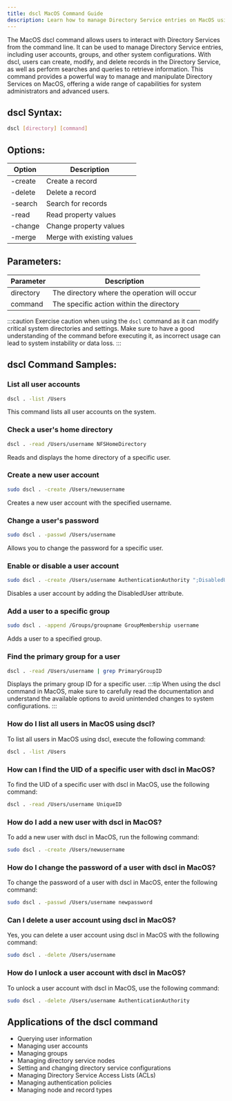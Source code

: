 ```yaml
---
title: dscl MacOS Command Guide
description: Learn how to manage Directory Service entries on MacOS using the dscl command. Easily manipulate user accounts, groups, and more with this powerful tool.
---
```


The MacOS dscl command allows users to interact with Directory Services from the command line. It can be used to manage Directory Service entries, including user accounts, groups, and other system configurations. With dscl, users can create, modify, and delete records in the Directory Service, as well as perform searches and queries to retrieve information. This command provides a powerful way to manage and manipulate Directory Services on MacOS, offering a wide range of capabilities for system administrators and advanced users.

## dscl Syntax:
```bash
dscl [directory] [command]
```
## Options:
| Option  | Description                 |
|---------|-----------------------------|
| -create | Create a record             |
| -delete | Delete a record             |
| -search | Search for records          |
| -read   | Read property values        |
| -change | Change property values      |
| -merge  | Merge with existing values  |

## Parameters:
| Parameter  | Description                                 |
|------------|---------------------------------------------|
| directory  | The directory where the operation will occur |
| command    | The specific action within the directory    |

:::caution
Exercise caution when using the `dscl` command as it can modify critical system directories and settings. Make sure to have a good understanding of the command before executing it, as incorrect usage can lead to system instability or data loss.
:::
## dscl Command Samples:
### List all user accounts
```bash
dscl . -list /Users
```
This command lists all user accounts on the system.

### Check a user's home directory
```bash
dscl . -read /Users/username NFSHomeDirectory
```
Reads and displays the home directory of a specific user.

### Create a new user account
```bash
sudo dscl . -create /Users/newusername
```
Creates a new user account with the specified username.

### Change a user's password
```bash
sudo dscl . -passwd /Users/username
```
Allows you to change the password for a specific user.

### Enable or disable a user account
```bash
sudo dscl . -create /Users/username AuthenticationAuthority ";DisabledUser;"
```
Disables a user account by adding the DisabledUser attribute.

### Add a user to a specific group
```bash
sudo dscl . -append /Groups/groupname GroupMembership username
```
Adds a user to a specified group.

### Find the primary group for a user
```bash
dscl . -read /Users/username | grep PrimaryGroupID
```
Displays the primary group ID for a specific user.
:::tip
When using the dscl command in MacOS, make sure to carefully read the documentation and understand the available options to avoid unintended changes to system configurations.
:::

### How do I list all users in MacOS using dscl?
To list all users in MacOS using dscl, execute the following command:
```bash
dscl . -list /Users
```

### How can I find the UID of a specific user with dscl in MacOS?
To find the UID of a specific user with dscl in MacOS, use the following command:
```bash
dscl . -read /Users/username UniqueID
```

### How do I add a new user with dscl in MacOS?
To add a new user with dscl in MacOS, run the following command:
```bash
sudo dscl . -create /Users/newusername
```

### How do I change the password of a user with dscl in MacOS?
To change the password of a user with dscl in MacOS, enter the following command:
```bash
sudo dscl . -passwd /Users/username newpassword
```

### Can I delete a user account using dscl in MacOS?
Yes, you can delete a user account using dscl in MacOS with the following command:
```bash
sudo dscl . -delete /Users/username
```

### How do I unlock a user account with dscl in MacOS?
To unlock a user account with dscl in MacOS, use the following command:
```bash
sudo dscl . -delete /Users/username AuthenticationAuthority
```
## Applications of the dscl command

- Querying user information
- Managing user accounts
- Managing groups
- Managing directory service nodes
- Setting and changing directory service configurations
- Managing Directory Service Access Lists (ACLs)
- Managing authentication policies
- Managing node and record types
